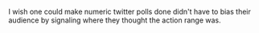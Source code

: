 I wish one could make numeric twitter polls done didn't have to bias their audience by signaling where they thought the action range was.

